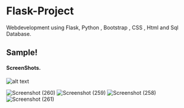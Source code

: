 # Flask-Project
Webdevelopment using Flask, Python , Bootstrap , CSS , Html and Sql Database.

<h2>Sample!</h2>

<b><h4>ScreenShots.</h4></b>

![alt text](https://user-images.githubusercontent.com/61063171/93243251-92a25c80-f7a5-11ea-91c9-ca24446d69f0.png
)

![Screenshot (260)](https://user-images.githubusercontent.com/61063171/93244978-2d9c3600-f7a8-11ea-9cd3-149d09b8888a.png)
![Screenshot (259)](https://user-images.githubusercontent.com/61063171/93244984-2f65f980-f7a8-11ea-971a-dd84321b6c83.png)
![Screenshot (258)](https://user-images.githubusercontent.com/61063171/93244992-2ffe9000-f7a8-11ea-9a96-63eefa426dff.png)
![Screenshot (261)](https://user-images.githubusercontent.com/61063171/93244994-312fbd00-f7a8-11ea-8d9f-21be39f006e2.png)
